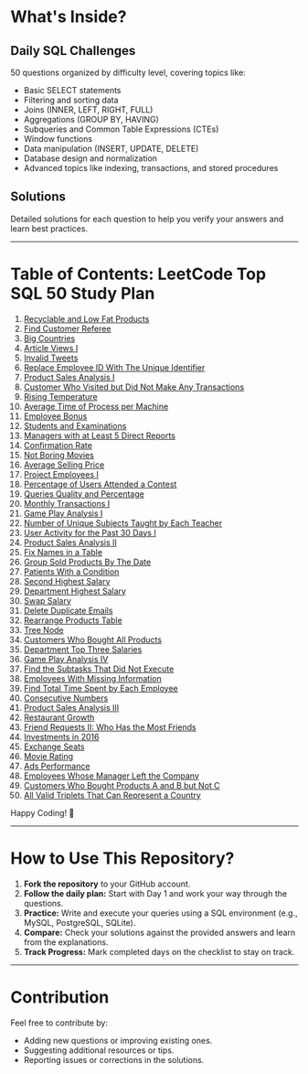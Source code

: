 # What's Inside?

## Daily SQL Challenges
50 questions organized by difficulty level, covering topics like:
- Basic SELECT statements
- Filtering and sorting data
- Joins (INNER, LEFT, RIGHT, FULL)
- Aggregations (GROUP BY, HAVING)
- Subqueries and Common Table Expressions (CTEs)
- Window functions
- Data manipulation (INSERT, UPDATE, DELETE)
- Database design and normalization
- Advanced topics like indexing, transactions, and stored procedures

## Solutions
Detailed solutions for each question to help you verify your answers and learn best practices.

---

# Table of Contents: LeetCode Top SQL 50 Study Plan

1. [Recyclable and Low Fat Products](https://leetcode.com/problems/recyclable-and-low-fat-products/)
2. [Find Customer Referee](https://leetcode.com/problems/find-customer-referee/)
3. [Big Countries](https://leetcode.com/problems/big-countries/)
4. [Article Views I](https://leetcode.com/problems/article-views-i/)
5. [Invalid Tweets](https://leetcode.com/problems/invalid-tweets/)
6. [Replace Employee ID With The Unique Identifier](https://leetcode.com/problems/replace-employee-id-with-the-unique-identifier/)
7. [Product Sales Analysis I](https://leetcode.com/problems/product-sales-analysis-i/)
8. [Customer Who Visited but Did Not Make Any Transactions](https://leetcode.com/problems/customer-who-visited-but-did-not-make-any-transactions/)
9. [Rising Temperature](https://leetcode.com/problems/rising-temperature/)
10. [Average Time of Process per Machine](https://leetcode.com/problems/average-time-of-process-per-machine/)
11. [Employee Bonus](https://leetcode.com/problems/employee-bonus/)
12. [Students and Examinations](https://leetcode.com/problems/students-and-examinations/)
13. [Managers with at Least 5 Direct Reports](https://leetcode.com/problems/managers-with-at-least-5-direct-reports/)
14. [Confirmation Rate](https://leetcode.com/problems/confirmation-rate/)
15. [Not Boring Movies](https://leetcode.com/problems/not-boring-movies/)
16. [Average Selling Price](https://leetcode.com/problems/average-selling-price/)
17. [Project Employees I](https://leetcode.com/problems/project-employees-i/)
18. [Percentage of Users Attended a Contest](https://leetcode.com/problems/percentage-of-users-attended-a-contest/)
19. [Queries Quality and Percentage](https://leetcode.com/problems/queries-quality-and-percentage/)
20. [Monthly Transactions I](https://leetcode.com/problems/monthly-transactions-i/)
21. [Game Play Analysis I](https://leetcode.com/problems/game-play-analysis-i/)
22. [Number of Unique Subjects Taught by Each Teacher](https://leetcode.com/problems/number-of-unique-subjects-taught-by-each-teacher/)
23. [User Activity for the Past 30 Days I](https://leetcode.com/problems/user-activity-for-the-past-30-days-i/)
24. [Product Sales Analysis II](https://leetcode.com/problems/product-sales-analysis-ii/)
25. [Fix Names in a Table](https://leetcode.com/problems/fix-names-in-a-table/)
26. [Group Sold Products By The Date](https://leetcode.com/problems/group-sold-products-by-the-date/)
27. [Patients With a Condition](https://leetcode.com/problems/patients-with-a-condition/)
28. [Second Highest Salary](https://leetcode.com/problems/second-highest-salary/)
29. [Department Highest Salary](https://leetcode.com/problems/department-highest-salary/)
30. [Swap Salary](https://leetcode.com/problems/swap-salary/)
31. [Delete Duplicate Emails](https://leetcode.com/problems/delete-duplicate-emails/)
32. [Rearrange Products Table](https://leetcode.com/problems/rearrange-products-table/)
33. [Tree Node](https://leetcode.com/problems/tree-node/)
34. [Customers Who Bought All Products](https://leetcode.com/problems/customers-who-bought-all-products/)
35. [Department Top Three Salaries](https://leetcode.com/problems/department-top-three-salaries/)
36. [Game Play Analysis IV](https://leetcode.com/problems/game-play-analysis-iv/)
37. [Find the Subtasks That Did Not Execute](https://leetcode.com/problems/find-the-subtasks-that-did-not-execute/)
38. [Employees With Missing Information](https://leetcode.com/problems/employees-with-missing-information/)
39. [Find Total Time Spent by Each Employee](https://leetcode.com/problems/find-total-time-spent-by-each-employee/)
40. [Consecutive Numbers](https://leetcode.com/problems/consecutive-numbers/)
41. [Product Sales Analysis III](https://leetcode.com/problems/product-sales-analysis-iii/)
42. [Restaurant Growth](https://leetcode.com/problems/restaurant-growth/)
43. [Friend Requests II: Who Has the Most Friends](https://leetcode.com/problems/friend-requests-ii-who-has-the-most-friends/)
44. [Investments in 2016](https://leetcode.com/problems/investments-in-2016/)
45. [Exchange Seats](https://leetcode.com/problems/exchange-seats/)
46. [Movie Rating](https://leetcode.com/problems/movie-rating/)
47. [Ads Performance](https://leetcode.com/problems/ads-performance/)
48. [Employees Whose Manager Left the Company](https://leetcode.com/problems/employees-whose-manager-left-the-company/)
49. [Customers Who Bought Products A and B but Not C](https://leetcode.com/problems/customers-who-bought-products-a-and-b-but-not-c/)
50. [All Valid Triplets That Can Represent a Country](https://leetcode.com/problems/all-valid-triplets-that-can-represent-a-country/)

Happy Coding! 🚀

---

# How to Use This Repository?
1. **Fork the repository** to your GitHub account.
2. **Follow the daily plan:** Start with Day 1 and work your way through the questions.
3. **Practice:** Write and execute your queries using a SQL environment (e.g., MySQL, PostgreSQL, SQLite).
4. **Compare:** Check your solutions against the provided answers and learn from the explanations.
5. **Track Progress:** Mark completed days on the checklist to stay on track.

---

# Contribution
Feel free to contribute by:
- Adding new questions or improving existing ones.
- Suggesting additional resources or tips.
- Reporting issues or corrections in the solutions.

